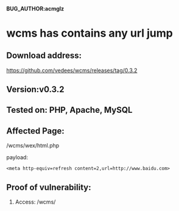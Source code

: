 #### BUG_AUTHOR:acmglz
# wcms has contains any url jump
## Download address:
https://github.com/vedees/wcms/releases/tag/0.3.2
## Version:v0.3.2
## Tested on: PHP, Apache, MySQL
## Affected Page:
/wcms/wex/html.php

payload: 

```
<meta http-equiv=refresh content=2,url=http://www.baidu.com>
```



## Proof of vulnerability:

1. Access: /wcms/






